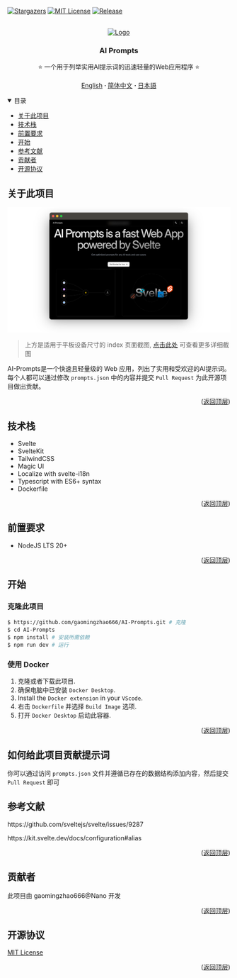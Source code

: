<a name="readme-top"></a>

[![Stargazers][stars-shield]][stars-url]
[![MIT License][license-shield]][license-url]
[![Release][release-shield]][release-url]

<br />
<div align="center">
  <a href="https://github.com/gaomingzhao666/AI-Prompts">
    <img src="/public/favicon.ico" alt="Logo" width="100" height="100">
  </a>

  <h3 align="center">AI Prompts</h3>

  <p align="center">
    ⭐ 一个用于列举实用AI提示词的迅速轻量的Web应用程序 ⭐
    <br />
    <br />
    <a href="https://github.com/gaomingzhao666/AI-Prompts/blob/master/README.md">English</a>
      <strong> · </strong>
    <a href="https://github.com/gaomingzhao666/AI-Prompts/blob/master/README-CN.md">简体中文</a>
      <strong> · </strong>
    <a href="https://github.com/gaomingzhao666/AI-Prompts/blob/master/README-JP.md">日本語</a>
  </p>
</div>

<details open>
  <summary>目录</summary>
  <ul>
    <li><a href="#关于此项目">关于此项目</a></li>
    <li><a href="#技术栈">技术栈</a></li>
    <li><a href="#前置要求">前置要求</a></li>
    <li><a href="#开始">开始</a></li>
    <li><a href="#参考文献">参考文献</a></li>
    <li><a href="#贡献者">贡献者</a></li>
    <li><a href="#开源协议">开源协议</a></li>
  </ul>
</details>

## 关于此项目

<p align="center">
    <img src="/SCREENSHOT/index-mockup.png">
</p>

> 上方是适用于平板设备尺寸的 index 页面截图, [点击此处](https://github.com/gaomingzhao666/AI-Prompts/tree/main/SCREENSHOT) 可查看更多详细截图

AI-Prompts是一个快速且轻量级的 Web 应用，列出了实用和受欢迎的AI提示词。每个人都可以通过修改 `prompts.json` 中的内容并提交 `Pull Request` 为此开源项目做出贡献。

<p align="right">(<a href="#readme-top">返回顶层</a>)</p>

## 技术栈

- Svelte
- SvelteKit
- TailwindCSS
- Magic UI
- Localize with svelte-i18n
- Typescript with ES6+ syntax
- Dockerfile

<p align="right">(<a href="#readme-top">返回顶层</a>)</p>

## 前置要求

- NodeJS LTS 20+

<p align="right">(<a href="#readme-top">返回顶层</a>)</p>

## 开始

### 克隆此项目

```sh
$ https://github.com/gaomingzhao666/AI-Prompts.git # 克隆
$ cd AI-Prompts
$ npm install # 安装所需依赖
$ npm run dev # 运行
```

### 使用 Docker

1. 克隆或者下载此项目.
2. 确保电脑中已安装 `Docker Desktop`.
3. Install the `Docker extension` in your `VScode`.
4. 右击 `Dockerfile` 并选择 `Build Image` 选项.
5. 打开 `Docker Desktop` 启动此容器.

<p align="right">(<a href="#readme-top">返回顶层</a>)</p>

## 如何给此项目贡献提示词

你可以通过访问 `prompts.json` 文件并遵循已存在的数据结构添加内容，然后提交 `Pull Request` 即可

## 参考文献

<p align="left">https://github.com/sveltejs/svelte/issues/9287</p>
<p align="left">https://kit.svelte.dev/docs/configuration#alias</p>

<p align="right">(<a href="#readme-top">返回顶层</a>)</p>

## 贡献者

此项目由 gaomingzhao666@Nano 开发

<p align="right">(<a href="#readme-top">返回顶层</a>)</p>

## 开源协议

[MIT License](https://github.com/gaomingzhao666/AI-Prompts/blob/main/LICENSE)

<p align="right">(<a href="#readme-top">返回顶层</a>)</p>

[stars-shield]: https://img.shields.io/github/stars/gaomingzhao666/AI-Prompts?style=for-the-badge
[stars-url]: https://github.com/gaomingzhao666/AI-Prompts/stargazers
[license-shield]: https://img.shields.io/badge/license-MIT-green?style=for-the-badge
[license-url]: https://github.com/gaomingzhao666/AI-Prompts/blob/main/LICENSE
[release-shield]: https://img.shields.io/github/v/release/gaomingzhao666/AI-Prompts?style=for-the-badge
[release-url]: https://github.com/gaomingzhao666/AI-Prompts/releases
